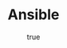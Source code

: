 ---
author:
  name: Linode
  email: docs@linode.com
description: "Ansible is an automation tool for server provisioning, configuration, and management. It allows you to organize your servers into groups, describe how those groups should be configured, and what actions should be taken on them, all from a central location."
og_description: 'Ansible is an automation tool for server provisioning, configuration, and management. It allows you to organize your servers into groups, describe how those groups should be configured, and what actions should be taken on them, all from a central location.'
keywords: ["ansible", "configuration management"]
license: '[CC BY-ND 4.0](https://creativecommons.org/licenses/by-nd/4.0)'
published: 2020-07-15
title: Ansible
show_in_lists: true
cascade:
    tags: ["automation"]
---